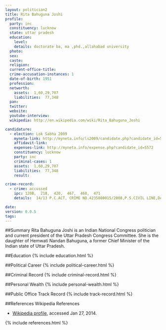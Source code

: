 ```yaml
---
layout: politician2
title: Rita Bahuguna Joshi
profile: 
  party: inc
  constituency: lucknow
  state: uttar pradesh
  education: 
    level: 
    details: doctorate ba, ma ,phd.,allahabad university
  photo: 
  sex: 
  caste: 
  religion: 
  current-office-title: 
  crime-accusation-instances: 1
  date-of-birth: 1951
  profession: 
  networth: 
    assets:  1,60,29,707
    liabilities:  77,348
  pan: 
  twitter: 
  website: 
  youtube-interview: 
  wikipedia: http://en.wikipedia.com/wiki/Rita_Bahuguna_Joshi

candidature: 
  - election: Lok Sabha 2009
    myneta-link: http://myneta.info/ls2009/candidate.php?candidate_id=5572
    affidavit-link: 
    expenses-link: http://myneta.info/expense.php?candidate_id=5572
    constituency: lucknow 
    party: inc
    criminal-cases: 1
    assets:  1,60,29,707
    liabilities:  77,348
    result:  

crime-record: 
  - crime: accussed
    ipc: 120B,  218,  420,  467,  468,  471
    details:  14/13 P.C.ACT, CRIME NO.4235080015/2008,P.S.CIVIL LINE,DATE 25.02.2008  

date: 
version: 0.0.5
tags: 
---
```

##Summary
Rita Bahuguna Joshi is an Indian National Congress politician and current president of the Uttar Pradesh Congress Committee. She is the daughter of Hemwati Nandan Bahuguna, a former Chief Minister of the Indian state of Uttar Pradesh.




##Education
{% include education.html %}


##Political Career
{% include political-career.html %}


##Criminal Record
{% include criminal-record.html %}


##Personal Wealth
{% include personal-wealth.html %}


##Public Office Track Record
{% include track-record.html %}


##References
Wikipedia References
- [Wikipedia profile]({{page.profile.wikipedia}}), accessed Jan 27, 2014.



{% include references.html %}